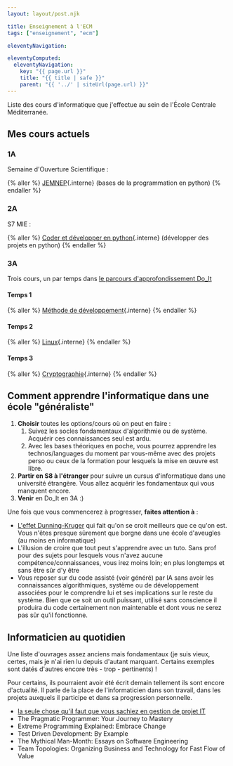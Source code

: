 ```yaml
---
layout: layout/post.njk

title: Enseignement à l'ECM
tags: ["enseignement", "ecm"]

eleventyNavigation:

eleventyComputed:
  eleventyNavigation:
    key: "{{ page.url }}"
    title: "{{ title | safe }}"
    parent: "{{ '../' | siteUrl(page.url) }}"
---
```


Liste des cours d'informatique que j'effectue au sein de l'École Centrale Méditerranée.

<!-- {% typst "#set page(fill:orange)"%}
#import "@preview/cetz:0.4.1"

coucou les amis.

$
w+2
$
{% endtypst %} -->

## Mes cours actuels

### 1A

Semaine d'Ouverture Scientifique :

{% aller %}
[JEMNEP](1A/jemnep/){.interne} (bases de la programmation en python)
{% endaller %}

<!-- 2. S6 training (SOS) : architecture des ordinateurs et système d'exploitation. Initiation à la programmation en C et en assembleur (et Rust si on a le temps) -->

### 2A

S7 MIE :

{% aller %}
[Coder et développer en python](2A/cdp/){.interne} (développer des projets en python)
{% endaller %}

### 3A

Trois cours, un par temps dans [le parcours d'approfondissement Do_It](https://docs.google.com/document/d/1My04fL6Ze0MKdTWqivqKpXJ9SGyTtDbFrY2EQBFSPDw/)

#### Temps 1

{% aller %}
[Méthode de développement](3A/do-it/mdd/){.interne}
{% endaller %}

#### Temps 2

{% aller %}
[Linux](3A/do-it/linux/){.interne}
{% endaller %}

#### Temps 3

{% aller %}
[Cryptographie](3A/do-it/cryptographie/){.interne}
{% endaller %}

## Comment apprendre l'informatique dans une école "généraliste"

1. **Choisir** toutes les options/cours où on peut en faire :
   1. Suivez les socles fondamentaux d'algorithmie ou de système. Acquérir ces connaissances seul est ardu.
   2. Avec les bases théoriques en poche, vous pourrez apprendre les technos/languages du moment par vous-même avec des projets perso ou ceux de la formation pour lesquels la mise en œuvre est libre.
2. **Partir en S8 à l'étranger** pour suivre un cursus d'informatique dans une université étrangère. Vous allez acquérir les fondamentaux qui vous manquent encore.
3. **Venir** en Do_It en 3A :)

Une fois que vous commencerez à progresser, **faites attention à** :

- [L'effet Dunning-Kruger](https://fr.wikipedia.org/wiki/Effet_Dunning-Kruger) qui fait qu'on se croit meilleurs que ce qu'on est. Vous n'êtes presque sûrement que borgne dans une école d'aveugles (au moins en informatique)
- L'illusion de croire que tout peut s'apprendre avec un tuto. Sans prof pour des sujets pour lesquels vous n'avez aucune compétence/connaissances, vous irez moins loin; en plus longtemps et sans être sûr d'y être
- Vous reposer sur du code assisté (voir généré) par IA sans avoir les connaissances algorithmiques, système ou de développement associées pour le comprendre lui et ses implications sur le reste du système. Bien que ce soit un outil puissant, utilisé sans conscience il produira du code certainement non maintenable et dont vous ne serez pas sûr qu'il fonctionne.

## Informaticien au quotidien

Une liste d'ouvrages assez anciens mais fondamentaux (je suis vieux, certes, mais je n'ai rien lu depuis d'autant marquant. Certains exemples sont datés d'autres encore très - trop - pertinents) !

Pour certains, ils pourraient avoir été écrit demain tellement ils sont encore d'actualité. Il parle de la place de l'informaticien dans son travail, dans les projets auxquels il participe et dans sa progression personnelle.

- [la seule chose qu'il faut que vous sachiez en gestion de projet IT](https://agilemanifesto.org/)
- The Pragmatic Programmer: Your Journey to Mastery
- Extreme Programming Explained: Embrace Change
- Test Driven Development: By Example
- The Mythical Man-Month: Essays on Software Engineering
- Team Topologies: Organizing Business and Technology for Fast Flow of Value
